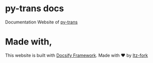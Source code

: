 # py-trans docs
Documentation Website of [py-trans](https://github.com/Itz-fork/py-trans)

# Made with, 
This website is built with [Docsify Framework](https://docsify.js.org/). Made with :heart: by [Itz-fork](https://github.com/Itz-fork)
